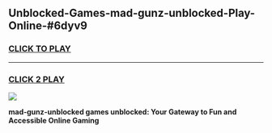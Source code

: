 
## Unblocked-Games-mad-gunz-unblocked-Play-Online-#6dyv9
<h3>
<a href="https://premium.freeplayer.one?title=mad-gunz-unblocked&ref=24F">CLICK TO PLAY</a></h3>
<hr>

<h3>
<a href="https://premium.freeplayer.one?title=mad-gunz-unblocked&ref=24F">CLICK 2 PLAY</a>
  
</h3>

<a href="https://premium.freeplayer.one?title=mad-gunz-unblocked&ref=24F/"><img src="https://clearcache.store/games.png"></a>


**mad-gunz-unblocked games unblocked: Your Gateway to Fun and Accessible Online Gaming**
